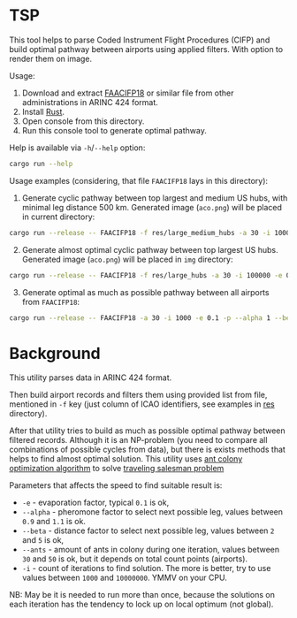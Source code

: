 # TSP

This tool helps to parse Coded Instrument Flight Procedures (CIFP) and build optimal pathway
between airports using applied filters. With option to render them on image.

Usage:

1. Download and extract [FAACIFP18](https://www.faa.gov/air_traffic/flight_info/aeronav/digital_products/cifp/download/)
   or similar file from other administrations in ARINC 424 format.
2. Install [Rust](https://www.rust-lang.org/tools/install).
3. Open console from this directory.
4. Run this console tool to generate optimal pathway.

Help is available via `-h`/`--help` option:

```bash
cargo run --help
```

Usage examples (considering, that file `FAACIFP18` lays in this directory):

1. Generate cyclic pathway between top largest and medium US hubs, with minimal leg distance 500 km. Generated
   image (`aco.png`) will be placed in current directory:

```bash
cargo run --release -- FAACIFP18 -f res/large_medium_hubs -a 30 -i 100000 -e 0.1 -p --alpha 1 --beta 3 --images . -m 500
```

2. Generate almost optimal cyclic pathway between top largest US hubs. Generated image (`aco.png`) will be placed
   in `img` directory:

```bash
cargo run --release -- FAACIFP18 -f res/large_hubs -a 30 -i 100000 -e 0.1 -p --alpha 1 --beta 3 --images ./img
```

3. Generate optimal as much as possible pathway between all airports from `FAACIFP18`:

```bash
cargo run --release -- FAACIFP18 -a 30 -i 1000 -e 0.1 -p --alpha 1 --beta 3 --images ./img
```

# Background

This utility parses data in ARINC 424 format.

Then build airport records and filters them using provided list from file,
mentioned in `-f` key (just column of ICAO identifiers, see examples in [res](res) directory).

After that utility tries to build as much as possible optimal pathway between filtered records.
Although it is an NP-problem (you need to compare all combinations of possible cycles from data),
but there is exists methods that helps to find almost optimal solution. This utility uses [ant colony optimization
algorithm](https://en.wikipedia.org/wiki/Ant_colony_optimization_algorithms) to solve
[traveling salesman problem](https://en.wikipedia.org/wiki/Travelling_salesman_problem)

Parameters that affects the speed to find suitable result is:

* `-e` - evaporation factor, typical `0.1` is ok,
* `--alpha` - pheromone factor to select next possible leg, values between `0.9` and `1.1` is ok.
* `--beta` - distance factor to select next possible leg, values between `2` and `5` is ok,
* `--ants` - amount of ants in colony during one iteration, values between `30` and `50` is ok,
  but it depends on total count points (airports).
* `-i` - count of iterations to find solution. The more is better, try to use values between `1000` and `10000000`.
  YMMV on your CPU.

NB: May be it is needed to run more than once, because the solutions on each iteration has the tendency to lock up on
local optimum (not global).
